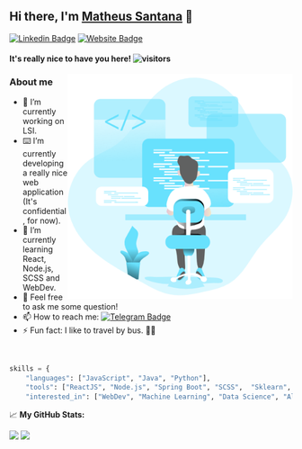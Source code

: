 ## Hi there, I'm <a href='https://mathsantana.github.io/'>Matheus Santana</a> :call_me_hand:

[![Linkedin Badge](https://img.shields.io/badge/-LinkedIn-0e76a8?style=flat-square&logo=Linkedin&logoColor=white)](https://www.linkedin.com/in/matheusalcsantana/)
[![Website Badge](https://img.shields.io/badge/Website-3b5998?style=flat-square&logo=google-chrome&logoColor=white)](https://mathsantana.github.io/)

#### It's really nice to have you here! ![visitors](https://visitor-badge.laobi.icu/badge?page_id=mathsantana.mathsantana)

<img align="right" src="https://raw.githubusercontent.com/mathsantana/mathsantana/master/assets/coding.png" width="400"/>

### About me

- 🔭 I’m currently working on LSI.
- :keyboard: I’m currently developing a really nice web application (It's confidential, for now).
- 🌱 I’m currently learning React, Node.js, SCSS and WebDev.
- 💬 Feel free to ask me some question!
- 📫 How to reach me: [![Telegram Badge](https://img.shields.io/badge/-Telegram-0088cc?style=flat-square&logo=Telegram&logoColor=white)](https://t.me/mathsantana13)
- ⚡ Fun fact: I like to travel by bus. :man_shrugging:

</br>

```python
skills = {
    "languages": ["JavaScript", "Java", "Python"],
    "tools": ["ReactJS", "Node.js", "Spring Boot", "SCSS",  "Sklearn", "Pandas", "Power BI"],
    "interested_in": ["WebDev", "Machine Learning", "Data Science", "Algorithms"]
```

📈 **My GitHub Stats:**

<p>
  <img height="180em" src="https://github-readme-stats.vercel.app/api?username=mathsantana&show_icons=true&hide_border=true&&count_private=true&include_all_commits=true" />
  <img height="180em" src="https://github-readme-stats.vercel.app/api/top-langs/?username=mathsantana&show_icons=true&hide_border=true&layout=compact&langs_count=8"/>
</p>
